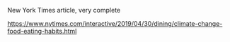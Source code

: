 New York Times article, very complete

https://www.nytimes.com/interactive/2019/04/30/dining/climate-change-food-eating-habits.html